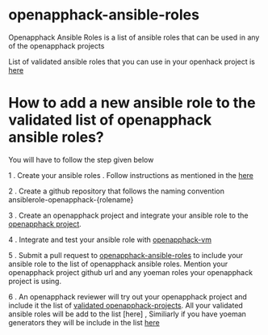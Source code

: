 # openapphack-ansible-roles

Openapphack Ansible Roles is a list of ansible roles that can be used in any of the openapphack projects

List of validated ansible roles that you can use in your openhack project is [here]()

# How to add a new ansible role to the validated list of openapphack ansible roles?

You will have to follow the step given below

1 . Create your ansible roles . Follow instructions as mentioned in the [here](https://galaxy.ansible.com/intro#create-role)  

2 . Create a github repository that follows the naming convention ansiblerole-openapphack-{rolename}

3 . Create an openapphack project and integrate your ansible role to the [openapphack project](https://github.com/WiproOpenSourcePractice/openapphack-vm). 

4 . Integrate and test your ansible role with [openapphack-vm](https://github.com/WiproOpenSourcePractice/openapphack-vm)

5 . Submit a pull request to [openapphack-ansible-roles](https://github.com/WiproOpenSourcePractice/openapphack-ansible-roles) to include your ansible role to the list of openapphack ansible roles. Mention your openapphack project github url and any yoeman roles your openapphack project is using.

6 . An openapphack reviewer will try out your openapphack project and include it the list of [validated openapphack-projects]().  All your validated ansible roles will be add to the list [here] , Similiarly if you have yoeman generators they will be include in the list [here]() 



